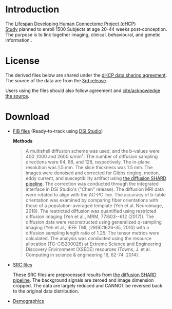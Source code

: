 # Introduction

The [Lifespan Developing Human Connectome Project (dHCP) Study](https://www.humanconnectome.org/study/lifespan-developing-human-connectome-project) planned to enroll 1500 Subjects at age 20-44 weeks post-conception. The purpose is to link together imaging, clinical, behavioural, and genetic information..

# License

The derived files below are shared under the [dHCP data sharing agreement](http://www.developingconnectome.org/open-access-dhcp-data-terms-of-use-version-4-0_2019-05-23/). The source of the data are from the [3rd release](https://biomedia.github.io/dHCP-release-notes/index.html).

Users using the files should also follow agreement and [cite/acknowledge the source](https://biomedia.github.io/dHCP-release-notes/cite.html).

# Download

- [FIB files](https://pitt-my.sharepoint.com/:f:/g/personal/yehfc_pitt_edu/EjTFYS254-ZJpHOiyb3dQnYBYKSIrsSp2WaymT9ZGAstGA?e=hHWVWT) (Ready-to-track using [DSI Studio](https://dsi-studio.labsolver.org))

  **Methods**
  > A multishell diffusion scheme was used, and the b-values were 400 ,1000 and 2600 s/mm². The number of diffusion sampling directions were 64, 88, and 128, respectively. The in-plane resolution was 1.5 mm. The slice thickness was 1.5 mm. The images were denoised and corrected for Gibbs ringing, motion, eddy current, and susceptibility artifact using [the diffusion SHARD pipeline](https://biomedia.github.io/dHCP-release-notes/dwi-shard.html). The correction was conducted through the integrated interface in DSI Studio's ("Chen" release). The diffusion MRI data were rotated to align with the AC-PC line. The accuracy of b-table orientation was examined by comparing fiber orientations with those of a population-averaged template (Yeh et al. Neuroimage, 2018). The restricted diffusion was quantified using restricted diffusion imaging (Yeh et al., MRM, 77:603--612 (2017)). The diffusion data were reconstructed using generalized q-sampling imaging (Yeh et al., IEEE TMI, ;29(9):1626-35, 2010) with a diffusion sampling length ratio of 1.25. The tensor metrics were calculated. The analysis was conducted using the resource allocation (TG-CIS200026) at Extreme Science and Engineering Discovery Environment (XSEDE) resources (Towns, J. et al. Computing in science & engineering 16, 62-74  2014).

- [SRC files](https://pitt-my.sharepoint.com/:f:/g/personal/yehfc_pitt_edu/EpU-Q0UfT41Koq0hQSAAJDMBvSVaWp8DjRqVagvjOcqWUA?e=fmDWQE)

  These SRC files are preprocessed results from [the diffusion SHARD pipeline](https://biomedia.github.io/dHCP-release-notes/dwi-shard.html). The background signals are zeroed and image dimension cropped. The data are largely reduced and CANNOT be reversed back to the original data distribution.

- [Demographics](https://biomedia.github.io/dHCP-release-notes/supplementary_files/combined.tsv)

